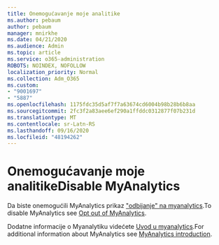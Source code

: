 ```yaml
---
title: Onemogućavanje moje analitike
ms.author: pebaum
author: pebaum
manager: mnirkhe
ms.date: 04/21/2020
ms.audience: Admin
ms.topic: article
ms.service: o365-administration
ROBOTS: NOINDEX, NOFOLLOW
localization_priority: Normal
ms.collection: Adm_O365
ms.custom:
- "9001697"
- "5887"
ms.openlocfilehash: 1175fdc35d5af7f7a63674cd6004b98b28b6b8aa
ms.sourcegitcommit: 2fc3f2a83aee6ef290a1ffddc0312877f07b231d
ms.translationtype: MT
ms.contentlocale: sr-Latn-RS
ms.lasthandoff: 09/16/2020
ms.locfileid: "48194262"
---
```

# <a name="disable-myanalytics"></a><span data-ttu-id="769e3-102">Onemogućavanje moje analitike</span><span class="sxs-lookup"><span data-stu-id="769e3-102">Disable MyAnalytics</span></span>

<span data-ttu-id="769e3-103">Da biste onemogućili MyAnalytics prikaz ["odbijanje" na myanalytics](https://docs.microsoft.com/workplace-analytics/myanalytics/use/opt-out-of-mya).</span><span class="sxs-lookup"><span data-stu-id="769e3-103">To disable MyAnalytics see [Opt out of MyAnalytics](https://docs.microsoft.com/workplace-analytics/myanalytics/use/opt-out-of-mya).</span></span> 

<span data-ttu-id="769e3-104">Dodatne informacije o Myanalytiku videćete [Uvod u myanalytics](https://docs.microsoft.com/workplace-analytics/myanalytics/mya-landing-page).</span><span class="sxs-lookup"><span data-stu-id="769e3-104">For additional information about MyAnalytics see [MyAnalytics introduction](https://docs.microsoft.com/workplace-analytics/myanalytics/mya-landing-page).</span></span>
